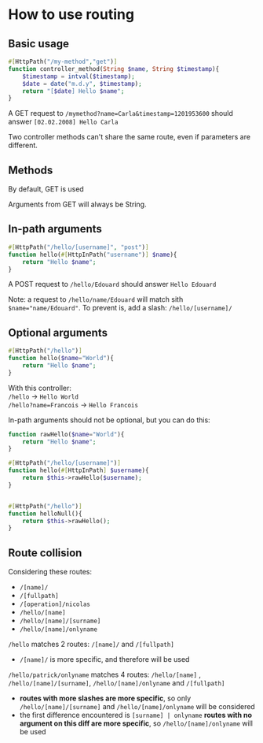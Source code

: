 # How to use routing

## Basic usage

```php
#[HttpPath("/my-method","get")]
function controller_method(String $name, String $timestamp){
    $timestamp = intval($timestamp);
    $date = date("m.d.y", $timestamp);
    return "[$date] Hello $name";
}
```
A GET request to `/mymethod?name=Carla&timestamp=1201953600` should answer `[02.02.2008] Hello Carla`

Two controller methods can't share the same route, even if parameters are different.

## Methods
By default, GET is used

Arguments from GET will always be String.

## In-path arguments
```php
#[HttpPath("/hello/[username]", "post")]
function hello(#[HttpInPath("username")] $name){
    return "Hello $name";
}
```
A POST request to `/hello/Edouard` should answer `Hello Edouard`

Note: a request to `/hello/name/Edouard` will match sith `$name="name/Edouard"`. To prevent is, add a slash: `/hello/[username]/`

## Optional arguments
```php
#[HttpPath("/hello")]
function hello($name="World"){
    return "Hello $name";
}
```
With this controller:\
`/hello` -> `Hello World`\
`/hello?name=Francois` -> `Hello Francois`

In-path arguments should not be optional, but you can do this:

```php
function rawHello($name="World"){
    return "Hello $name";
}

#[HttpPath("/hello/[username]")]
function hello(#[HttpInPath] $username){
    return $this->rawHello($username);
}


#[HttpPath("/hello")]
function helloNull(){
    return $this->rawHello();
}

```



## Route collision
Considering these routes:
- `/[name]/`
- `/[fullpath]`
- `/[operation]/nicolas`
- `/hello/[name]`
- `/hello/[name]/[surname]`
- `/hello/[name]/onlyname`

`/hello` matches 2 routes: `/[name]/` and `/[fullpath]`
 - `/[name]/` is more specific, and therefore will be used

`/hello/patrick/onlyname` matches 4 routes: `/hello/[name]` , `/hello/[name]/[surname]`, `/hello/[name]/onlyname` and `/[fullpath]`
 - **routes with more slashes are more specific**, so only `/hello/[name]/[surname]` and `/hello/[name]/onlyname` will be considered
 - the first difference encountered is `[surname] | onlyname` **routes with no argument on this diff are more specific**, so `/hello/[name]/onlyname` will be used

